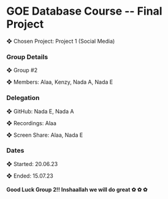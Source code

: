 # GOE Database Course -- Final Project
❖ Chosen Project: Project 1 (Social Media)

### Group Details
❖ Group #2

❖ Members: Alaa, Kenzy, Nada A, Nada E 

### Delegation
❖ GitHub: Nada E, Nada A

❖ Recordings: Alaa

❖ Screen Share: Alaa, Nada E

### Dates
❖ Started: 20.06.23

❖ Ended: 15.07.23

####   Good Luck Group 2!! Inshaallah we will do great ✿ ✿ ✿
